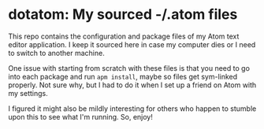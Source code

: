 # dotatom: My sourced  -/.atom files

This repo contains the configuration and package files of my Atom text editor application. I keep it sourced here in case my computer dies or I need to switch to another machine.

One issue with starting from scratch with these files is that you need to go into each package and run `apm install`, maybe so files get sym-linked properly. Not sure why, but I had to do it when I set up a friend on Atom with my settings.

I figured it might also be mildly interesting for others who happen to stumble upon this to see what I'm running. So, enjoy!


